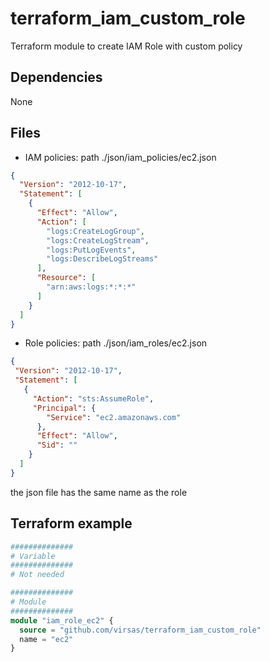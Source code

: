 # terraform_iam_custom_role

Terraform module to create IAM Role with custom policy

##  Dependencies

None

## Files

- IAM policies: path ./json/iam_policies/ec2.json

``` json
{
  "Version": "2012-10-17",
  "Statement": [
    {
      "Effect": "Allow",
      "Action": [
        "logs:CreateLogGroup",
        "logs:CreateLogStream",
        "logs:PutLogEvents",
        "logs:DescribeLogStreams"
      ],
      "Resource": [
        "arn:aws:logs:*:*:*"
      ]
    }
  ]
}
```

- Role policies: path ./json/iam_roles/ec2.json

``` json
{
 "Version": "2012-10-17",
 "Statement": [
   {
     "Action": "sts:AssumeRole",
     "Principal": {
        "Service": "ec2.amazonaws.com"
      },
      "Effect": "Allow",
      "Sid": ""
    }
  ]
}
```
the json file has the same name as the role

## Terraform example

``` terraform
##############
# Variable
##############
# Not needed

##############
# Module
##############
module "iam_role_ec2" {
  source = "github.com/virsas/terraform_iam_custom_role"
  name = "ec2"
}
```
